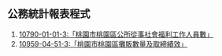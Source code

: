 ## 公務統計報表程式
1. [10790-01-01-3:「桃園市桃園區公所從事社會福利工作人員數」](https://tycgstat.github.io/RegisterStat/10790-01-01-3_%E6%A1%83%E5%9C%92%E5%B8%82%E6%A1%83%E5%9C%92%E5%8D%80%E5%85%AC%E6%89%80%E5%BE%9E%E4%BA%8B%E7%A4%BE%E6%9C%83%E7%A6%8F%E5%88%A9%E5%B7%A5%E4%BD%9C%E4%BA%BA%E5%93%A1%E6%95%B8.xlsx)
2. [10959-04-51-3:「桃園市桃園區攤販數量及取締績效」](https://tycgstat.github.io/RegisterStat/RegisterStat/10959-04-51-3_%E6%A1%83%E5%9C%92%E5%B8%82%E6%A1%83%E5%9C%92%E5%8D%80%E6%94%A4%E8%B2%A9%E6%95%B8%E9%87%8F%E5%8F%8A%E5%8F%96%E7%B7%A0%E7%B8%BE%E6%95%88.xls)
